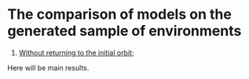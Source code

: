 
# The comparison of models on the generated sample of environments


1. [Without returning to the initial orbit;](without_returning.ipynb)

Here will be main results.